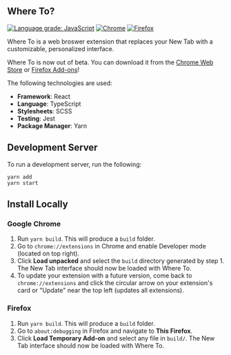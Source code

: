 ## Where To?
[![Language grade: JavaScript](https://img.shields.io/lgtm/grade/javascript/g/park-junha/WhereTo.svg?logo=lgtm&logoWidth=18)](https://lgtm.com/projects/g/park-junha/WhereTo/context:javascript)
[![Chrome](https://img.shields.io/endpoint?url=https%3A%2F%2Fo3x72k5hu9.execute-api.us-west-1.amazonaws.com%2Fapi%2Fchrome)](https://chrome.google.com/webstore/detail/where-to/kdhcodpjaffhbbphkahnkbllddjihima)
[![Firefox](https://img.shields.io/endpoint?url=https%3A%2F%2Fo3x72k5hu9.execute-api.us-west-1.amazonaws.com%2Fapi%2Ffirefox)](https://addons.mozilla.org/en-US/firefox/addon/where-to/)

Where To is a web broswer extension that replaces your New Tab with a customizable, personalized interface.

Where To is now out of beta. You can download it from the [Chrome Web Store](https://chrome.google.com/webstore/detail/where-to/kdhcodpjaffhbbphkahnkbllddjihima) or [Firefox Add-ons](https://addons.mozilla.org/en-US/firefox/addon/where-to/)!

The following technologies are used:
- **Framework**: React
- **Language**: TypeScript
- **Stylesheets**: SCSS
- **Testing**: Jest
- **Package Manager**: Yarn

## Development Server

To run a development server, run the following:

```
yarn add
yarn start
```

## Install Locally

### Google Chrome

1. Run `yarn build`. This will produce a `build` folder.
2. Go to `chrome://extensions` in Chrome and enable Developer mode (located on top right).
3. Click **Load unpacked** and select the `build` directory generated by step 1. The New Tab interface should now be loaded with Where To.
4. To update your extension with a future version, come back to `chrome://extensions` and click the circular arrow on your extension's card or "Update" near the top left (updates all extensions).

### Firefox

1. Run `yarn build`. This will produce a `build` folder.
2. Go to `about:debugging` in Firefox and navigate to **This Firefox**.
3. Click **Load Temporary Add-on** and select any file in `build/`. The New Tab interface should now be loaded with Where To.
